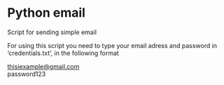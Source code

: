 # Python email
Script for sending simple email

For using this script you need to type your email adress and password in ‘credentials.txt’, in the following format


thisiexample@gmail.com <br />password123

